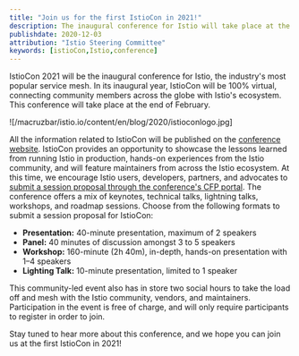 ```yaml
---
title: "Join us for the first IstioCon in 2021!"
description: The inaugural conference for Istio will take place at the end of February.
publishdate: 2020-12-03
attribution: "Istio Steering Committee"
keywords: [istioCon,Istio,conference]
---
```


IstioCon 2021 will be the inaugural conference for Istio, the industry's most popular service mesh. In its inaugural year, IstioCon will be 100% virtual, connecting community members across the globe with Istio's ecosystem. This conference will take place at the end of February. 

![/macruzbar/istio.io/content/en/blog/2020/istioconlogo.jpg]

All the information related to IstioCon will be published on the [conference website](https://events.istio.io/). IstioCon provides an opportunity to showcase the lessons learned from running Istio in production, hands-on experiences from the Istio community, and will feature maintainers from across the Istio ecosystem. At this time, we encourage Istio users, developers, partners, and advocates to [submit a session proposal through the conference's CFP portal](https://sessionize.com/istiocon-2021/). The conference offers a mix of keynotes, technical talks, lightning talks, workshops, and roadmap sessions. Choose from the following formats to submit a session proposal for IstioCon:

* **Presentation:** 40-minute presentation, maximum of 2 speakers
* **Panel:** 40 minutes of discussion amongst 3 to 5 speakers
* **Workshop:** 160-minute (2h 40m), in-depth, hands-on presentation with 1–4 speakers 
* **Lighting Talk:** 10-minute presentation, limited to 1 speaker

This community-led event also has in store two social hours to take the load off and mesh with the Istio community, vendors, and maintainers. Participation in the event is free of charge, and will only require participants to register in order to join. 

Stay tuned to hear more about this conference, and we hope you can join us at the first IstioCon in 2021!
